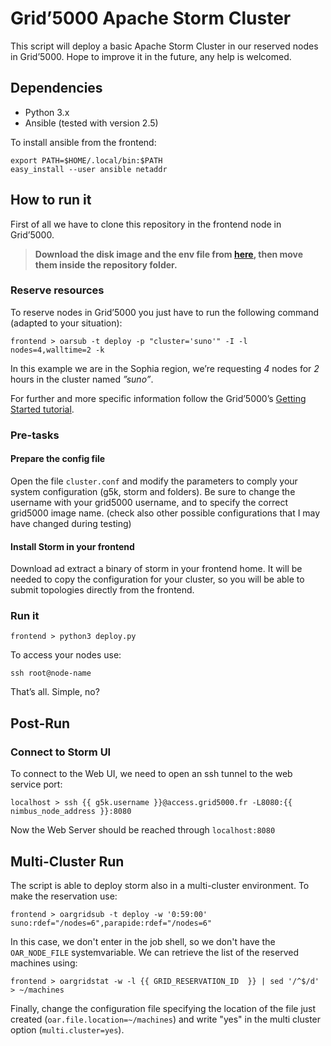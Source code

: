 # Grid’5000 Apache Storm Cluster 

This script will deploy a basic Apache Storm Cluster in our reserved nodes in Grid’5000. Hope to improve it in the future, any help is welcomed.

## Dependencies ##

* Python 3.x
* Ansible (tested with version 2.5)

To install ansible from the frontend:
```shell
export PATH=$HOME/.local/bin:$PATH
easy_install --user ansible netaddr
```

## How to run it ##

First of all we have to clone this repository in the frontend node in Grid’5000.

> **Download the disk image and the env file from [here](http://i3s.unice.fr/~pagliari/downloads/g5k-storm-image), then move them inside the repository folder.**

### Reserve resources ###

To reserve nodes in Grid’5000 you just have to run the following command (adapted to your situation):
```shell
frontend > oarsub -t deploy -p "cluster='suno'" -I -l nodes=4,walltime=2 -k
```
In this example we are in the Sophia region, we’re requesting _4_ nodes for _2_ hours in the cluster named _”suno”_.

For further and more specific information follow the Grid’5000’s [Getting Started tutorial](https://www.grid5000.fr/mediawiki/index.php/Getting_Started).

### Pre-tasks ###

#### Prepare the config file ####

Open the file `cluster.conf` and modify the parameters to comply your system configuration (g5k, storm and folders).
Be sure to change the username with your grid5000 username, and to specify the correct grid5000 image name.
(check also other possible configurations that I may have changed during testing)

#### Install Storm in your frontend ####

Download ad extract a binary of storm in your frontend home.
It will be needed to copy the configuration for your cluster, so you will be able to submit topologies directly from the frontend.

### Run it ###

```shell
frontend > python3 deploy.py
```

To access your nodes use:
```shell
ssh root@node-name
```

That’s all. Simple, no?

## Post-Run ##

### Connect to Storm UI ###

To connect to the Web UI, we need to open an ssh tunnel to the web service port:

```shell
localhost > ssh {{ g5k.username }}@access.grid5000.fr -L8080:{{ nimbus_node_address }}:8080

```

Now the Web Server should be reached through `localhost:8080`

## Multi-Cluster Run ##

The script is able to deploy storm also in a multi-cluster environment. To make the reservation use:

```shell
frontend > oargridsub -t deploy -w '0:59:00' suno:rdef="/nodes=6",parapide:rdef="/nodes=6"
```

In this case, we don't enter in the job shell, so we don't have the `OAR_NODE_FILE` systemvariable. We can retrieve the list of the reserved machines using:

```shell
frontend > oargridstat -w -l {{ GRID_RESERVATION_ID  }} | sed '/^$/d' > ~/machines
```

Finally, change the configuration file specifying the location of the file just created (`oar.file.location=~/machines`) and write "yes" in the multi cluster option (`multi.cluster=yes`).
